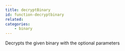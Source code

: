 ```yaml
---
title: decryptBinary
id: function-decryptbinary
related:
categories:
    - binary
---
```


Decrypts the given binary with the optional parameters